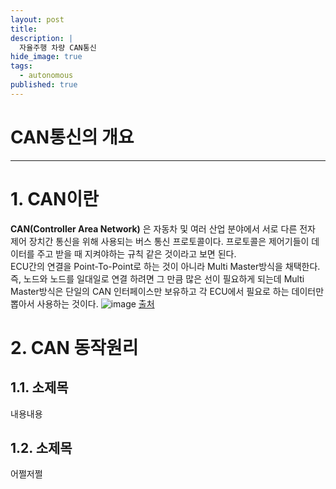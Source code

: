 ```yaml
---
layout: post
title: 
description: |
  자율주행 차량 CAN통신
hide_image: true
tags:
  - autonomous
published: true
---
```


# CAN통신의 개요
* * *

# 1. CAN이란
**CAN(Controller Area Network)** 은 자동차 및 여러 산업 분야에서 서로 다른 전자 제어 장치간 통신을 위해 사용되는 
버스 통신 프로토콜이다. 프로토콜은 제어기들이 데이터를 주고 받을 때 지켜야하는 규칙 같은 것이라고 보면 된다.   
ECU간의 연결을 Point-To-Point로 하는 것이 아니라 Multi Master방식을 채택한다. 즉, 노드와 노드를 일대일로 연결
하려면 그 만큼 많은 선이 필요하게 되는데 Multi Master방식은 단일의 CAN 인터페이스만 보유하고 각 ECU에서 필요로
하는 데이터만 뽑아서 사용하는 것이다.
![image](https://user-images.githubusercontent.com/69246778/235617274-bd46264e-08a2-4701-bac6-47749253efda.png)
[출처](http://www.fescaro.com/ko/archives/249/)

# 2. CAN 동작원리




## 1.1. 소제목
내용내용

## 1.2. 소제목
어쩔저쩔

